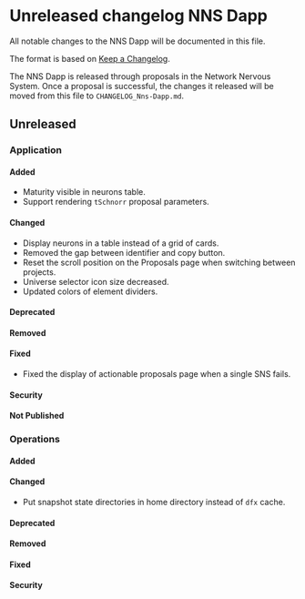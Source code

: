 
# Unreleased changelog NNS Dapp

All notable changes to the NNS Dapp will be documented in this file.

The format is based on [Keep a Changelog](https://keepachangelog.com/en/1.0.0/).

The NNS Dapp is released through proposals in the Network Nervous System. Once a
proposal is successful, the changes it released will be moved from this file to
`CHANGELOG_Nns-Dapp.md`.

## Unreleased

### Application

#### Added

* Maturity visible in neurons table.
* Support rendering `tSchnorr` proposal parameters.

#### Changed

* Display neurons in a table instead of a grid of cards.
* Removed the gap between identifier and copy button.
* Reset the scroll position on the Proposals page when switching between projects.
* Universe selector icon size decreased.
* Updated colors of element dividers.

#### Deprecated

#### Removed

#### Fixed

* Fixed the display of actionable proposals page when a single SNS fails.

#### Security

#### Not Published

### Operations

#### Added

#### Changed

* Put snapshot state directories in home directory instead of `dfx` cache.

#### Deprecated

#### Removed

#### Fixed

#### Security
